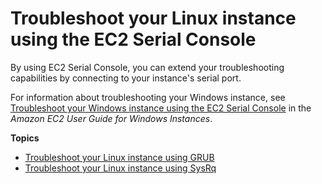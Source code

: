# Troubleshoot your Linux instance using the EC2 Serial Console<a name="troubleshoot-using-serial-console"></a>

By using EC2 Serial Console, you can extend your troubleshooting capabilities by connecting to your instance's serial port\.

For information about troubleshooting your Windows instance, see [Troubleshoot your Windows instance using the EC2 Serial Console](https://docs.aws.amazon.com/AWSEC2/latest/WindowsGuide/troubleshoot-using-serial-console.html) in the *Amazon EC2 User Guide for Windows Instances*\.

**Topics**
+ [Troubleshoot your Linux instance using GRUB](grub.md)
+ [Troubleshoot your Linux instance using SysRq](SysRq.md)
